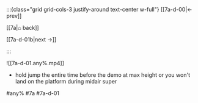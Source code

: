 :::{class="grid grid-cols-3 justify-around text-center w-full"}
[[7a-d-00|← prev]]

[[7a|⌂ back]]

[[7a-d-01b|next →]]

:::

![[7a-d-01.any%.mp4]]

* hold jump the entire time before the demo at max height or you won't land on the platform during midair super

#any% #7a #7a-d-01
